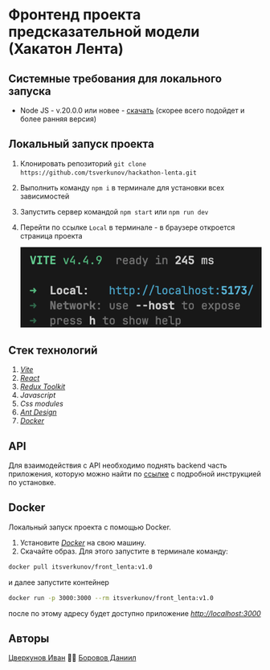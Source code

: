 # Фронтенд проекта предсказательной модели (Хакатон Лента)

## Системные требования для локального запуска

* Node JS - v.20.0.0 или новее - [скачать](https://nodejs.org/ru) (скорее всего подойдет и более ранняя версия)

## Локальный запуск проекта

1. Клонировать репозиторий `git clone https://github.com/tsverkunov/hackathon-lenta.git`
2. Выполнить команду `npm i` в терминале для установки всех зависимостей
3. Запустить сервер командой `npm start` или `npm run dev`
4. Перейти по ссылке `Local` в терминале - в браузере откроется страница проекта

   ![1695644858858](src/images/README/1695644858858.png)

## Стек технологий

1. [*Vite*](https://vitejs.dev "Vite")
2. [*React*](https://react.dev "React")
3. [*Redux Toolkit*](https://redux-toolkit.js.org "Redux Toolkit")
4. *Javascript*
5. *Css modules*
6. [*Ant Design*](https://ant.design "Ant Design")
7. [*Docker*](https://www.docker.com "Docker")

## API

Для взаимодействия с API необходимо поднять backend часть приложения, которую можно найти по 
[ссылке](https://github.com/kubanez-create/Lenta_TS_backend) с подробной инструкцией по установке.

## Docker

Локальный запуск проекта с помощью Docker.
1. Установите [*Docker*](https://www.docker.com/get-started/ "Docker get started") на свою машину.
2. Скачайте образ. Для этого запустите в терминале команду:

``` sh 
docker pull itsverkunov/front_lenta:v1.0
```
и далее запустите контейнер 
```sh
docker run -p 3000:3000 --rm itsverkunov/front_lenta:v1.0
```
после по этому адресу будет доступно приложение [*http://localhost:3000*](http://localhost:3000)
## Авторы

[Цверкунов Иван](https://github.com/tsverkunov) 🤜🤛 [Боровов Даниил](https://github.com/Inc0re)
